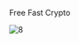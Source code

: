Free Fast Crypto

![8](https://github.com/user-attachments/assets/36905337-a4ba-40df-b214-e98a2e6d1959)
